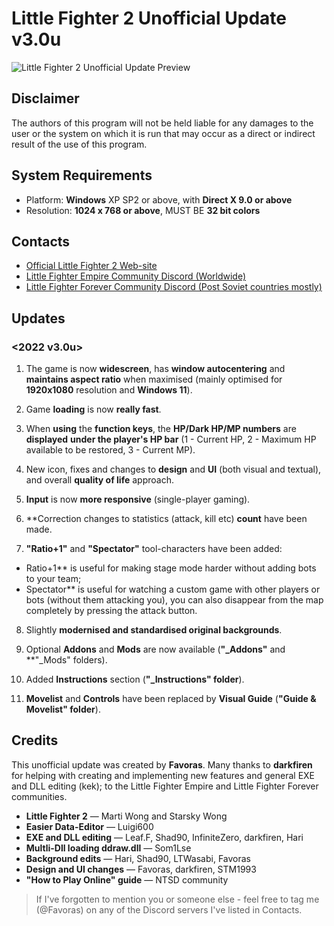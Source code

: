 # Little Fighter 2 Unofficial Update v3.0u

![Little Fighter 2 Unofficial Update Preview](https://lh6.googleusercontent.com/O0N5DBUzEX_aZPEp-Clk5sBn3LJPgyHbW8GQ2fDinP-xrq-Uyl41AY124zg7VKUE9o8=w2400)

## Disclaimer
The authors of this program will not be held liable for any damages to the user or the system on which it is run that may occur as a direct or indirect result of the use of this program.


## System Requirements

 - Platform: **Windows** XP SP2 or above, with **Direct X 9.0 or above**
 - Resolution: **1024 x 768 or above**, MUST BE **32 bit colors**

## Contacts

 - [Official Little Fighter 2 Web-site](https://lf2.net/)
 - [Little Fighter Empire Community Discord
   (Worldwide)](https://discord.gg/Z2MFSMD)
 - [Little Fighter Forever Community Discord (Post Soviet countries
   mostly)](https://discord.gg/8VeQr3xACb)

## Updates

### <2022 v3.0u>

1. The game is now **widescreen**, has **window autocentering** and **maintains aspect ratio** when maximised (mainly optimised for **1920x1080** resolution and **Windows 11**).

2. Game **loading** is now **really fast**.

3. When **using** the **function keys**, the **HP/Dark HP/MP numbers** are **displayed** **under the player's HP bar** (1 - Current HP, 2 - Maximum HP available to be restored, 3 - Current MP).

4. New icon, fixes and changes to **design** and **UI** (both visual and textual), and overall **quality of life** approach.

5. **Input** is now **more responsive** (single-player gaming).

6. **Correction changes to statistics (attack, kill etc) **count** have been made.

7. **"Ratio+1"** and **"Spectator"** tool-characters have been added:
- Ratio+1** is useful for making stage mode harder without adding bots to your team;
- Spectator** is useful for watching a custom game with other players or bots (without them attacking you), you can also disappear from the map completely by pressing the attack button.

8. Slightly **modernised and standardised original backgrounds**.

9. Optional **Addons** and **Mods** are now available (**"_Addons"** and **"_Mods" folders).

10. Added **Instructions** section (**"_Instructions" folder**).

11. **Movelist** and **Controls** have been replaced by **Visual Guide** (**"Guide & Movelist" folder**).


## Credits

This unofficial update was created by **Favoras**. 
Many thanks to **darkfiren** for helping with creating and implementing new features and general EXE and DLL editing (kek); to the Little Fighter Empire and Little Fighter Forever communities.

 - **Little Fighter 2** — Marti Wong and Starsky Wong
 - **Easier Data-Editor** — Luigi600
 - **EXE and DLL editing** — Leaf.F, Shad90, InfiniteZero, darkfiren, Hari
 - **Multli-Dll loading ddraw.dll** — Som1Lse
 - **Background edits** — Hari, Shad90, LTWasabi, Favoras
 - **Design and UI changes** — Favoras, darkfiren, STM1993
 - **"How to Play Online" guide** — NTSD community

> If I've forgotten to mention you or someone else - feel free to tag me (@Favoras) on any of the Discord servers I've listed in Contacts.
